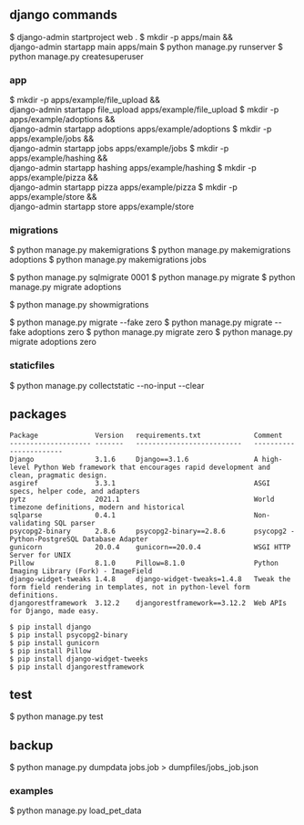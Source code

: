 ## django commands
$ django-admin startproject web .
$ mkdir -p apps/main && \
    django-admin startapp main apps/main
$ python manage.py runserver
$ python manage.py createsuperuser

### app
$ mkdir -p apps/example/file_upload && \
    django-admin startapp file_upload apps/example/file_upload
$ mkdir -p apps/example/adoptions && \
    django-admin startapp adoptions apps/example/adoptions
$ mkdir -p apps/example/jobs && \
    django-admin startapp jobs apps/example/jobs
$ mkdir -p apps/example/hashing && \
    django-admin startapp hashing apps/example/hashing
$ mkdir -p apps/example/pizza && \
    django-admin startapp pizza apps/example/pizza
$ mkdir -p apps/example/store && \
    django-admin startapp store apps/example/store

### migrations
$ python manage.py makemigrations <app>
$ python manage.py makemigrations adoptions
$ python manage.py makemigrations jobs

$ python manage.py sqlmigrate <app> 0001
$ python manage.py migrate
$ python manage.py migrate adoptions

$ python manage.py showmigrations

$ python manage.py migrate --fake <app> zero
$ python manage.py migrate --fake adoptions zero
$ python manage.py migrate <app> zero
$ python manage.py migrate adoptions zero

### staticfiles
$ python manage.py collectstatic --no-input --clear

## packages
```
Package              Version   requirements.txt             Comment
-------------------- -------   --------------------------   -----------------------
Django               3.1.6     Django==3.1.6                A high-level Python Web framework that encourages rapid development and clean, pragmatic design.
asgiref              3.3.1                                  ASGI specs, helper code, and adapters
pytz                 2021.1                                 World timezone definitions, modern and historical
sqlparse             0.4.1                                  Non-validating SQL parser
psycopg2-binary      2.8.6     psycopg2-binary==2.8.6       psycopg2 - Python-PostgreSQL Database Adapter
gunicorn             20.0.4    gunicorn==20.0.4             WSGI HTTP Server for UNIX
Pillow               8.1.0     Pillow=8.1.0                 Python Imaging Library (Fork) - ImageField
django-widget-tweaks 1.4.8     django-widget-tweaks=1.4.8   Tweak the form field rendering in templates, not in python-level form definitions.
djangorestframework  3.12.2    djangorestframework==3.12.2  Web APIs for Django, made easy.
```
```
$ pip install django                 
$ pip install psycopg2-binary
$ pip install gunicorn
$ pip install Pillow
$ pip install django-widget-tweeks
$ pip install djangorestframework
```

## test
$ python manage.py test

## backup
$ python manage.py dumpdata jobs.job > dumpfiles/jobs_job.json

### examples
$ python manage.py load_pet_data
